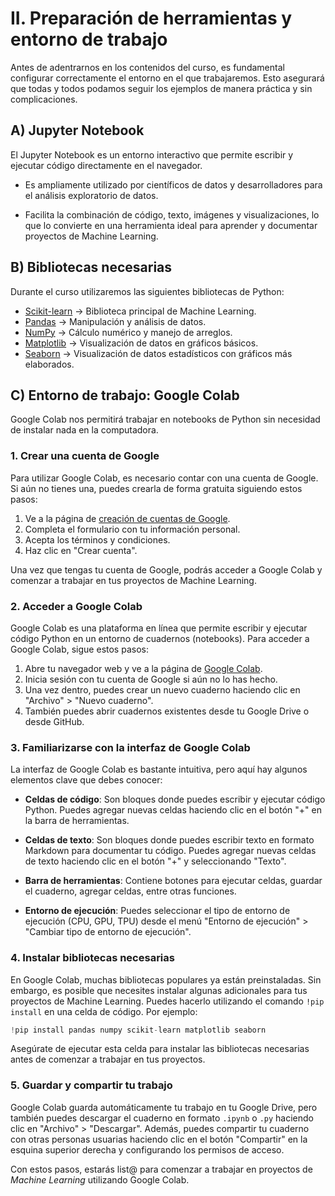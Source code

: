 # II. Preparación de herramientas y entorno de trabajo

Antes de adentrarnos en los contenidos del curso, es fundamental configurar correctamente el entorno en el que trabajaremos. Esto asegurará que todas y todos podamos seguir los ejemplos de manera práctica y sin complicaciones.

## A) Jupyter Notebook

El Jupyter Notebook es un entorno interactivo que permite escribir y ejecutar código directamente en el navegador.

- Es ampliamente utilizado por científicos de datos y desarrolladores para el análisis exploratorio de datos.

- Facilita la combinación de código, texto, imágenes y visualizaciones, lo que lo convierte en una herramienta ideal para aprender y documentar proyectos de Machine Learning.

## B) Bibliotecas necesarias

Durante el curso utilizaremos las siguientes bibliotecas de Python:

- [Scikit-learn](https://scikit-learn.org/stable/) → Biblioteca principal de Machine Learning.
- [Pandas](https://pandas.pydata.org/) → Manipulación y análisis de datos.
- [NumPy](https://numpy.org/) → Cálculo numérico y manejo de arreglos.
- [Matplotlib](https://matplotlib.org/) → Visualización de datos en gráficos básicos.
- [Seaborn](https://seaborn.pydata.org/) → Visualización de datos estadísticos con gráficos más elaborados.

## C) Entorno de trabajo: Google Colab

Google Colab nos permitirá trabajar en notebooks de Python sin necesidad de instalar nada en la computadora.

### 1. Crear una cuenta de Google

Para utilizar Google Colab, es necesario contar con una cuenta de Google. Si aún no tienes una, puedes crearla de forma gratuita siguiendo estos pasos:

1. Ve a la página de [creación de cuentas de Google](https://accounts.google.com/signup).
2. Completa el formulario con tu información personal.
3. Acepta los términos y condiciones.
4. Haz clic en "Crear cuenta".

Una vez que tengas tu cuenta de Google, podrás acceder a Google Colab y comenzar a trabajar en tus proyectos de Machine Learning.

### 2. Acceder a Google Colab

Google Colab es una plataforma en línea que permite escribir y ejecutar código Python en un entorno de cuadernos (notebooks). Para acceder a Google Colab, sigue estos pasos:

1. Abre tu navegador web y ve a la página de [Google Colab](https://colab.research.google.com/).
2. Inicia sesión con tu cuenta de Google si aún no lo has hecho.
3. Una vez dentro, puedes crear un nuevo cuaderno haciendo clic en "Archivo" > "Nuevo cuaderno".
4. También puedes abrir cuadernos existentes desde tu Google Drive o desde GitHub.

### 3. Familiarizarse con la interfaz de Google Colab

La interfaz de Google Colab es bastante intuitiva, pero aquí hay algunos elementos clave que debes conocer:

- **Celdas de código**: Son bloques donde puedes escribir y ejecutar código Python. Puedes agregar nuevas celdas haciendo clic en el botón "+" en la barra de herramientas.

- **Celdas de texto**: Son bloques donde puedes escribir texto en formato Markdown para documentar tu código. Puedes agregar nuevas celdas de texto haciendo clic en el botón "+" y seleccionando "Texto".

- **Barra de herramientas**: Contiene botones para ejecutar celdas, guardar el cuaderno, agregar celdas, entre otras funciones.

- **Entorno de ejecución**: Puedes seleccionar el tipo de entorno de ejecución (CPU, GPU, TPU) desde el menú "Entorno de ejecución" > "Cambiar tipo de entorno de ejecución".

### 4. Instalar bibliotecas necesarias

En Google Colab, muchas bibliotecas populares ya están preinstaladas. Sin embargo, es posible que necesites instalar algunas adicionales para tus proyectos de Machine Learning. Puedes hacerlo utilizando el comando `!pip install` en una celda de código. Por ejemplo:

```python
!pip install pandas numpy scikit-learn matplotlib seaborn
```

Asegúrate de ejecutar esta celda para instalar las bibliotecas necesarias antes de comenzar a trabajar en tus proyectos.

### 5. Guardar y compartir tu trabajo

Google Colab guarda automáticamente tu trabajo en tu Google Drive, pero también puedes descargar el cuaderno en formato `.ipynb` o `.py` haciendo clic en "Archivo" > "Descargar". Además, puedes compartir tu cuaderno con otras personas usuarias haciendo clic en el botón "Compartir" en la esquina superior derecha y configurando los permisos de acceso.

Con estos pasos, estarás list@ para comenzar a trabajar en proyectos de _Machine Learning_ utilizando Google Colab.

